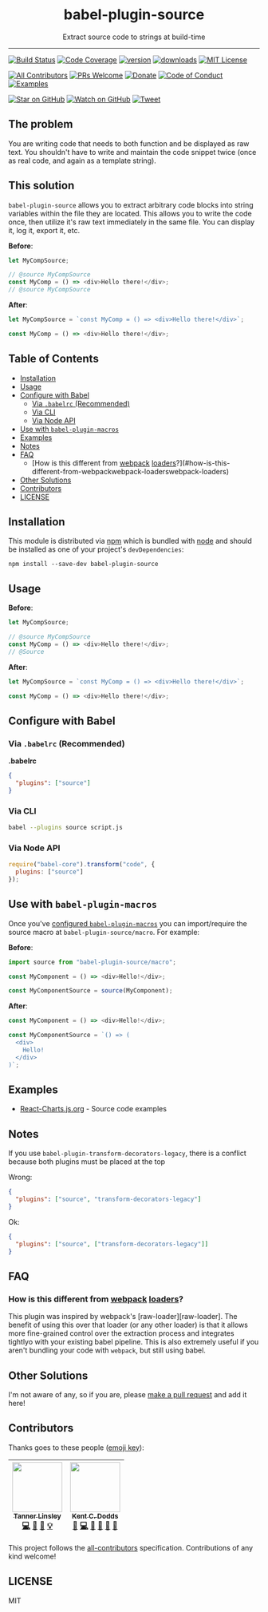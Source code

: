 <div align="center">
  <h1>babel-plugin-source</h1>
  Extract source code to strings at build-time
</div>

<hr />

[![Build Status][build-badge]][build]
[![Code Coverage][coverage-badge]][coverage]
[![version][version-badge]][package]
[![downloads][downloads-badge]][npm-stat]
[![MIT License][license-badge]][license]

[![All Contributors](https://img.shields.io/badge/all_contributors-2-orange.svg?style=flat-square)](#contributors)
[![PRs Welcome][prs-badge]][prs]
[![Donate][donate-badge]][donate]
[![Code of Conduct][coc-badge]][coc]
[![Examples][examples-badge]][examples]

[![Star on GitHub][github-star-badge]][github-star]
[![Watch on GitHub][github-watch-badge]][github-watch]
[![Tweet][twitter-badge]][twitter]

## The problem

You are writing code that needs to both function and be displayed as raw text. You shouldn't have to write and maintain the code snippet twice (once as real code, and again as a template string).

## This solution

`babel-plugin-source` allows you to extract arbitrary code blocks into string variables within the file they are located. This allows you to write the code once, then utilize it's raw text immediately in the same file. You can display it, log it, export it, etc.

**Before**:

```js
let MyCompSource;

// @source MyCompSource
const MyComp = () => <div>Hello there!</div>;
// @source MyCompSource
```

**After**:

```javascript
let MyCompSource = `const MyComp = () => <div>Hello there!</div>`;

const MyComp = () => <div>Hello there!</div>;
```

## Table of Contents

<!-- START doctoc generated TOC please keep comment here to allow auto update -->

<!-- DON'T EDIT THIS SECTION, INSTEAD RE-RUN doctoc TO UPDATE -->

* [Installation](#installation)
* [Usage](#usage)
* [Configure with Babel](#configure-with-babel)
  * [Via `.babelrc` (Recommended)](#via-babelrc-recommended)
  * [Via CLI](#via-cli)
  * [Via Node API](#via-node-api)
* [Use with `babel-plugin-macros`](#use-with-babel-plugin-macros)
* [Examples](#examples)
* [Notes](#notes)
* [FAQ](#faq)
  * [How is this different from [webpack][webpack] [loaders][webpack-loaders]?](#how-is-this-different-from-webpackwebpack-loaderswebpack-loaders)
* [Other Solutions](#other-solutions)
* [Contributors](#contributors)
* [LICENSE](#license)

<!-- END doctoc generated TOC please keep comment here to allow auto update -->

## Installation

This module is distributed via [npm][npm] which is bundled with [node][node] and
should be installed as one of your project's `devDependencies`:

```
npm install --save-dev babel-plugin-source
```

## Usage

**Before**:

```javascript
let MyCompSource;

// @source MyCompSource
const MyComp = () => <div>Hello there!</div>;
// @Source
```

**After**:

```javascript
let MyCompSource = `const MyComp = () => <div>Hello there!</div>`;

const MyComp = () => <div>Hello there!</div>;
```

## Configure with Babel

### Via `.babelrc` (Recommended)

**.babelrc**

```json
{
  "plugins": ["source"]
}
```

### Via CLI

```sh
babel --plugins source script.js
```

### Via Node API

```javascript
require("babel-core").transform("code", {
  plugins: ["source"]
});
```

## Use with `babel-plugin-macros`

Once you've [configured `babel-plugin-macros`](https://github.com/tannerlinsley/babel-plugin-macros/blob/master/other/docs/user.md)
you can import/require the source macro at `babel-plugin-source/macro`.
For example:

**Before**:

```javascript
import source from "babel-plugin-source/macro";

const MyComponent = () => <div>Hello!</div>;

const MyComponentSource = source(MyComponent);
```

**After**:

```javascript
const MyComponent = () => <div>Hello!</div>;

const MyComponentSource = `() => (
  <div>
    Hello!
  </div>
)`;
```

<!-- > You could also use [`source.macro`][source.macro] if you'd prefer to type less 😀 -->

## Examples

* [React-Charts.js.org](https:react-charts.js.org) - Source code examples

## Notes

If you use `babel-plugin-transform-decorators-legacy`, there is a conflict because both plugins must be placed at the top

Wrong:

```json
{
  "plugins": ["source", "transform-decorators-legacy"]
}
```

Ok:

```json
{
  "plugins": ["source", ["transform-decorators-legacy"]]
}
```

## FAQ

### How is this different from [webpack][webpack] [loaders][webpack-loaders]?

This plugin was inspired by webpack's [raw-loader][raw-loader]. The benefit of
using this over that loader (or any other loader) is that it allows more fine-grained
control over the extraction process and integrates tightlyo with
your existing babel pipeline. This is also extremely useful if
you aren't bundling your code with `webpack`, but still using
babel.

<!--
## Related Projects

* [`source.macro`][source.macro] - nicer integration with `babel-plugin-macros` -->

## Other Solutions

I'm not aware of any, so if you are, please [make a pull request][prs] and add it
here!

## Contributors

Thanks goes to these people ([emoji key][emojis]):

<!-- ALL-CONTRIBUTORS-LIST:START - Do not remove or modify this section -->

<!-- prettier-ignore -->
| [<img src="https://avatars0.githubusercontent.com/u/5580297?v=4" width="100px;"/><br /><sub><b>Tanner Linsley</b></sub>](http://Nozzle.io)<br />[💻](https://github.com/tannerlinsley/babel-plugin-sourcer/commits?author=tannerlinsley "Code") [🎨](#design-tannerlinsley "Design") [📖](https://github.com/tannerlinsley/babel-plugin-sourcer/commits?author=tannerlinsley "Documentation") [💡](#example-tannerlinsley "Examples") | [<img src="https://avatars0.githubusercontent.com/u/1500684?v=4" width="100px;"/><br /><sub><b>Kent C. Dodds</b></sub>](https://kentcdodds.com)<br />[💬](#question-kentcdodds "Answering Questions") [💻](https://github.com/tannerlinsley/babel-plugin-sourcer/commits?author=kentcdodds "Code") [🤔](#ideas-kentcdodds "Ideas, Planning, & Feedback") [🔌](#plugin-kentcdodds "Plugin/utility libraries") [📢](#talk-kentcdodds "Talks") [🔧](#tool-kentcdodds "Tools") |
| :---: | :---: |

<!-- ALL-CONTRIBUTORS-LIST:END -->

This project follows the [all-contributors][all-contributors] specification.
Contributions of any kind welcome!

## LICENSE

MIT

[npm]: https://www.npmjs.com/
[node]: https://nodejs.org
[build-badge]: https://img.shields.io/travis/tannerlinsley/babel-plugin-source.svg?style=flat-square
[build]: https://travis-ci.org/tannerlinsley/babel-plugin-source
[coverage-badge]: https://img.shields.io/codecov/c/github/tannerlinsley/babel-plugin-source.svg?style=flat-square
[coverage]: https://codecov.io/github/tannerlinsley/babel-plugin-source
[version-badge]: https://img.shields.io/npm/v/babel-plugin-source.svg?style=flat-square
[package]: https://www.npmjs.com/package/babel-plugin-source
[downloads-badge]: https://img.shields.io/npm/dm/babel-plugin-source.svg?style=flat-square
[npm-stat]: http://npm-stat.com/charts.html?package=babel-plugin-source&from=2016-04-01
[license-badge]: https://img.shields.io/npm/l/babel-plugin-source.svg?style=flat-square
[license]: https://github.com/tannerlinsley/babel-plugin-source/blob/master/LICENSE
[prs-badge]: https://img.shields.io/badge/PRs-welcome-brightgreen.svg?style=flat-square
[prs]: http://makeapullrequest.com
[donate-badge]: https://img.shields.io/badge/$-support-green.svg?style=flat-square
[donate]: http://kcd.im/donate
[coc-badge]: https://img.shields.io/badge/code%20of-conduct-ff69b4.svg?style=flat-square
[coc]: https://github.com/tannerlinsley/babel-plugin-source/blob/master/other/CODE_OF_CONDUCT.md
[examples-badge]: https://img.shields.io/badge/%F0%9F%92%A1-examples-8C8E93.svg?style=flat-square
[examples]: https://github.com/tannerlinsley/babel-plugin-source/blob/master/other/EXAMPLES.md
[github-watch-badge]: https://img.shields.io/github/watchers/tannerlinsley/babel-plugin-source.svg?style=social
[github-watch]: https://github.com/tannerlinsley/babel-plugin-source/watchers
[github-star-badge]: https://img.shields.io/github/stars/tannerlinsley/babel-plugin-source.svg?style=social
[github-star]: https://github.com/tannerlinsley/babel-plugin-source/stargazers
[twitter]: https://twitter.com/intent/tweet?text=Check%20out%20babel-plugin-source!%20https://github.com/tannerlinsley/babel-plugin-source%20%F0%9F%91%8D
[twitter-badge]: https://img.shields.io/twitter/url/https/github.com/tannerlinsley/babel-plugin-source.svg?style=social
[emojis]: https://github.com/kentcdodds/all-contributors#emoji-key
[all-contributors]: https://github.com/kentcdodds/all-contributors
[prepack]: https://github.com/facebook/prepack

<!-- [source.macro]: https://github.com/kentcdodds/source.macro -->

[webpack]: https://webpack.js.org/
[webpack-loaders]: https://webpack.js.org/concepts/loaders/
[val-loader]: https://github.com/webpack-contrib/val-loader
